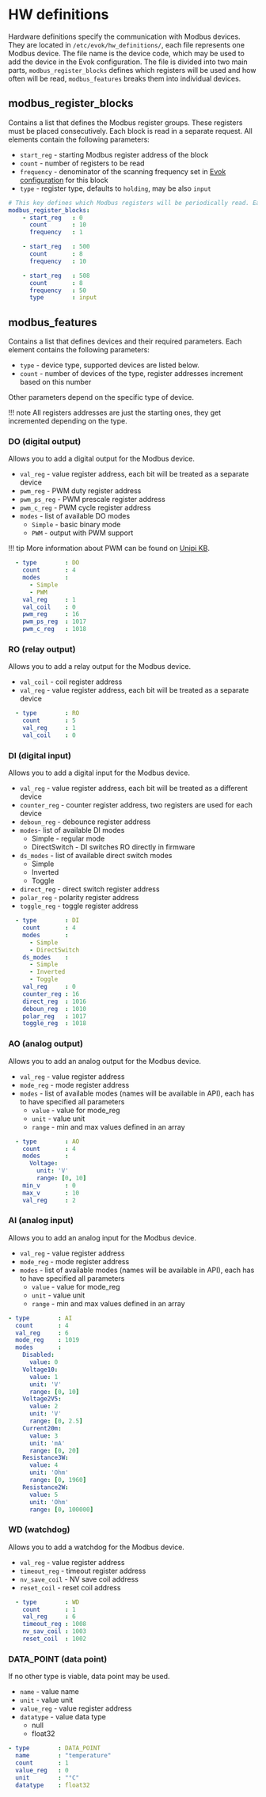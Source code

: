 # HW definitions

Hardware definitions specify the communication with Modbus devices. They are located in `/etc/evok/hw_definitions/`, each file represents one Modbus device. The file name is the device code, which may be used to add the device in the Evok configuration. The file is divided into two main parts, `modbus_register_blocks` defines which registers will be used and how often will be read, `modbus_features` breaks them into individual devices.

## modbus_register_blocks

Contains a list that defines the Modbus register groups. These registers must be placed consecutively. Each block is read in a separate request. All elements contain the following parameters:

- `start_reg` - starting Modbus register address of the block
- `count` - number of registers to be read
- `frequency` - denominator of the scanning frequency set in [Evok configuration](./evok_configuration.md#modbustcp-modbusrtu) for this block
- `type` - register type, defaults to `holding`, may be also `input`

```yaml title="Example"
# This key defines which Modbus registers will be periodically read. Each block (also sometimes referred to as "group") is read once every ["frequency"] read cycles.
modbus_register_blocks:
    - start_reg   : 0
      count       : 10
      frequency   : 1

    - start_reg   : 500
      count       : 8
      frequency   : 10

    - start_reg   : 508
      count       : 8
      frequency   : 50
      type        : input
```

## modbus_features

Contains a list that defines devices and their required parameters. Each element contains the following parameters:

- `type` - device type, supported devices are listed below.
- `count` - number of devices of the type, register addresses increment based on this number

Other parameters depend on the specific type of device.

!!! note
    All registers addresses are just the starting ones, they get incremented depending on the type.

### DO (digital output)

Allows you to add a digital output for the Modbus device.

- `val_reg` - value register address, each bit will be treated as a separate device
- `pwm_reg` - PWM duty register address
- `pwm_ps_reg` - PWM prescale register address
- `pwm_c_reg` - PWM cycle register address
- `modes` - list of available DO modes
    - `Simple` - basic binary mode
    - `PWM` - output with PWM support

!!! tip
    More information about PWM can be found on [Unipi KB](https://kb.unipi.technology/en:sw:01-mervis:advanced-modes-of-digital-outputs-hidden).

```yaml title="Example"
  - type        : DO
    count       : 4
    modes       :
      - Simple
      - PWM
    val_reg     : 1
    val_coil    : 0
    pwm_reg     : 16
    pwm_ps_reg  : 1017
    pwm_c_reg   : 1018
```

### RO (relay output)

Allows you to add a relay output for the Modbus device.

- `val_coil` - coil register address
- `val_reg` - value register address, each bit will be treated as a separate device

```yaml title="Example"
  - type        : RO
    count       : 5
    val_reg     : 1
    val_coil    : 0
```

### DI (digital input)

Allows you to add a digital input for the Modbus device.

- `val_reg` - value register address, each bit will be treated as a different device
- `counter_reg` - counter register address, two registers are used for each device
- `deboun_reg` - debounce register address
- `modes`- list of available DI modes
    - Simple - regular mode
    - DirectSwitch - DI switches RO directly in firmware
- `ds_modes` - list of available direct switch modes
    - Simple
    - Inverted
    - Toggle
- `direct_reg` - direct switch register address
- `polar_reg` - polarity register address
- `toggle_reg` - toggle register address

```yaml title="Example"
  - type        : DI
    count       : 4
    modes       :
      - Simple
      - DirectSwitch
    ds_modes    :
      - Simple
      - Inverted
      - Toggle
    val_reg     : 0
    counter_reg : 16
    direct_reg  : 1016
    deboun_reg  : 1010
    polar_reg   : 1017
    toggle_reg  : 1018
```

### AO (analog output)

Allows you to add an analog output for the Modbus device.

- `val_reg` - value register address
- `mode_reg` - mode register address
- `modes` - list of available modes (names will be available in API), each has to have specified all parameters
    - `value` - value for mode_reg
    - `unit` - value unit
    - `range` - min and max values defined in an array

```yaml title="Example"
  - type        : AO
    count       : 4
    modes       :
      Voltage:
        unit: 'V'
        range: [0, 10]
    min_v       : 0
    max_v       : 10
    val_reg     : 2
```

### AI (analog input)

Allows you to add an analog input for the Modbus device.

- `val_reg` - value register address
- `mode_reg` - mode register address
- `modes` - list of available modes (names will be available in API), each has to have specified all parameters
    - `value` - value for mode_reg
    - `unit` - value unit
    - `range` - min and max values defined in an array

```yaml title="Example"
- type        : AI
  count       : 4
  val_reg     : 6
  mode_reg    : 1019
  modes       :
    Disabled:
      value: 0
    Voltage10:
      value: 1
      unit: 'V'
      range: [0, 10]
    Voltage2V5:
      value: 2
      unit: 'V'
      range: [0, 2.5]
    Current20m:
      value: 3
      unit: 'mA'
      range: [0, 20]
    Resistance3W:
      value: 4
      unit: 'Ohm'
      range: [0, 1960]
    Resistance2W:
      value: 5
      unit: 'Ohm'
      range: [0, 100000]
```

### WD (watchdog)

Allows you to add a watchdog for the Modbus device.

- `val_reg` - value register address
- `timeout_reg` - timeout register address
- `nv_save_coil` - NV save coil address
- `reset_coil` - reset coil address

```yaml title="Example"
  - type        : WD
    count       : 1
    val_reg     : 6
    timeout_reg : 1008
    nv_sav_coil : 1003
    reset_coil  : 1002
```

### DATA_POINT (data point)

If no other type is viable, data point may be used.

- `name` - value name
- `unit` - value unit
- `value_reg` - value register address
- `datatype` - value data type
    - null
    - float32

```yaml title="Example"
- type        : DATA_POINT
  name        : "temperature"
  count       : 1
  value_reg   : 0
  unit        : "°C"
  datatype    : float32
```
